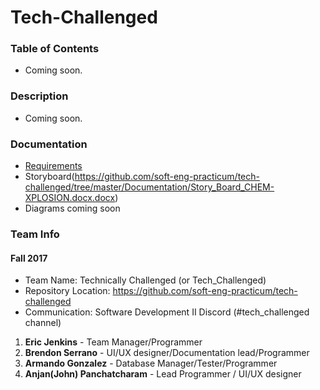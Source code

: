 # Tech-Challenged

### Table of Contents
* Coming soon.

### Description
* Coming soon.

### Documentation
* [Requirements](https://github.com/soft-eng-practicum/tech-challenged/tree/master/Documentation/Requirements.docx) 
* Storyboard(https://github.com/soft-eng-practicum/tech-challenged/tree/master/Documentation/Story_Board_CHEM-XPLOSION.docx.docx)
* Diagrams coming soon

### Team Info
#### Fall 2017
* Team Name: Technically Challenged (or Tech_Challenged)
* Repository Location: https://github.com/soft-eng-practicum/tech-challenged
* Communication: Software Development II Discord (#tech_challenged channel)
1. **Eric Jenkins** - Team Manager/Programmer	
2. **Brendon Serrano** - UI/UX designer/Documentation lead/Programmer
3. **Armando Gonzalez** - Database Manager/Tester/Programmer
4. **Anjan(John) Panchatcharam** - Lead Programmer / UI/UX designer
